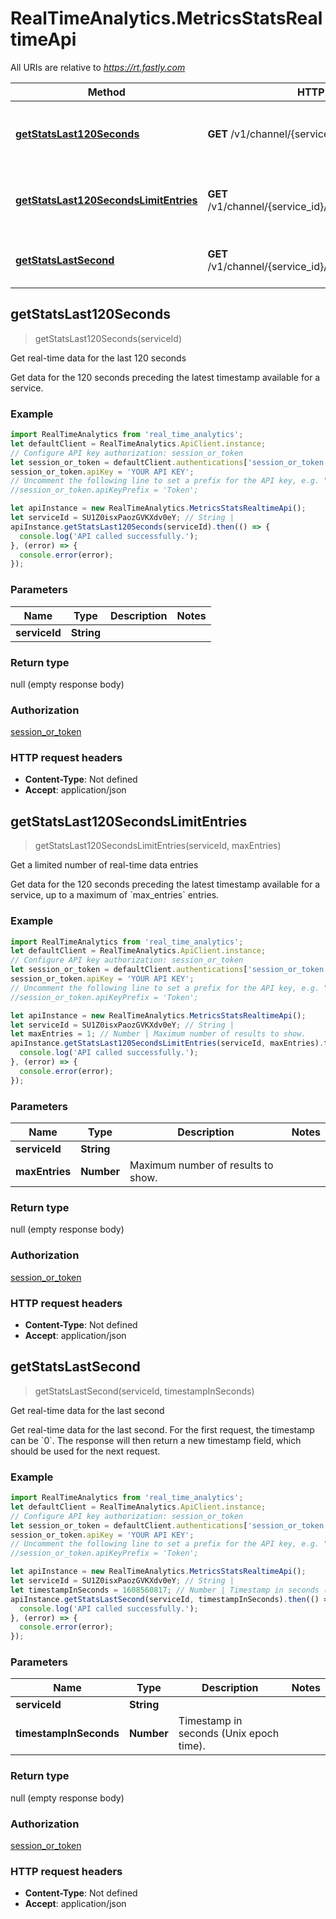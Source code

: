 # RealTimeAnalytics.MetricsStatsRealtimeApi

All URIs are relative to *https://rt.fastly.com*

Method | HTTP request | Description
------------- | ------------- | -------------
[**getStatsLast120Seconds**](MetricsStatsRealtimeApi.md#getStatsLast120Seconds) | **GET** /v1/channel/{service_id}/ts/h | Get real-time data for the last 120 seconds
[**getStatsLast120SecondsLimitEntries**](MetricsStatsRealtimeApi.md#getStatsLast120SecondsLimitEntries) | **GET** /v1/channel/{service_id}/ts/h/limit/{max_entries} | Get a limited number of real-time data entries
[**getStatsLastSecond**](MetricsStatsRealtimeApi.md#getStatsLastSecond) | **GET** /v1/channel/{service_id}/ts/{timestamp_in_seconds} | Get real-time data for the last second



## getStatsLast120Seconds

> getStatsLast120Seconds(serviceId)

Get real-time data for the last 120 seconds

Get data for the 120 seconds preceding the latest timestamp available for a service.

### Example

```javascript
import RealTimeAnalytics from 'real_time_analytics';
let defaultClient = RealTimeAnalytics.ApiClient.instance;
// Configure API key authorization: session_or_token
let session_or_token = defaultClient.authentications['session_or_token'];
session_or_token.apiKey = 'YOUR API KEY';
// Uncomment the following line to set a prefix for the API key, e.g. "Token" (defaults to null)
//session_or_token.apiKeyPrefix = 'Token';

let apiInstance = new RealTimeAnalytics.MetricsStatsRealtimeApi();
let serviceId = SU1Z0isxPaozGVKXdv0eY; // String | 
apiInstance.getStatsLast120Seconds(serviceId).then(() => {
  console.log('API called successfully.');
}, (error) => {
  console.error(error);
});

```

### Parameters


Name | Type | Description  | Notes
------------- | ------------- | ------------- | -------------
 **serviceId** | **String**|  | 

### Return type

null (empty response body)

### Authorization

[session_or_token](../README.md#session_or_token)

### HTTP request headers

- **Content-Type**: Not defined
- **Accept**: application/json


## getStatsLast120SecondsLimitEntries

> getStatsLast120SecondsLimitEntries(serviceId, maxEntries)

Get a limited number of real-time data entries

Get data for the 120 seconds preceding the latest timestamp available for a service, up to a maximum of &#x60;max_entries&#x60; entries.

### Example

```javascript
import RealTimeAnalytics from 'real_time_analytics';
let defaultClient = RealTimeAnalytics.ApiClient.instance;
// Configure API key authorization: session_or_token
let session_or_token = defaultClient.authentications['session_or_token'];
session_or_token.apiKey = 'YOUR API KEY';
// Uncomment the following line to set a prefix for the API key, e.g. "Token" (defaults to null)
//session_or_token.apiKeyPrefix = 'Token';

let apiInstance = new RealTimeAnalytics.MetricsStatsRealtimeApi();
let serviceId = SU1Z0isxPaozGVKXdv0eY; // String | 
let maxEntries = 1; // Number | Maximum number of results to show.
apiInstance.getStatsLast120SecondsLimitEntries(serviceId, maxEntries).then(() => {
  console.log('API called successfully.');
}, (error) => {
  console.error(error);
});

```

### Parameters


Name | Type | Description  | Notes
------------- | ------------- | ------------- | -------------
 **serviceId** | **String**|  | 
 **maxEntries** | **Number**| Maximum number of results to show. | 

### Return type

null (empty response body)

### Authorization

[session_or_token](../README.md#session_or_token)

### HTTP request headers

- **Content-Type**: Not defined
- **Accept**: application/json


## getStatsLastSecond

> getStatsLastSecond(serviceId, timestampInSeconds)

Get real-time data for the last second

Get real-time data for the last second. For the first request, the timestamp can be &#x60;0&#x60;. The response will then return a new timestamp field, which should be used for the next request.

### Example

```javascript
import RealTimeAnalytics from 'real_time_analytics';
let defaultClient = RealTimeAnalytics.ApiClient.instance;
// Configure API key authorization: session_or_token
let session_or_token = defaultClient.authentications['session_or_token'];
session_or_token.apiKey = 'YOUR API KEY';
// Uncomment the following line to set a prefix for the API key, e.g. "Token" (defaults to null)
//session_or_token.apiKeyPrefix = 'Token';

let apiInstance = new RealTimeAnalytics.MetricsStatsRealtimeApi();
let serviceId = SU1Z0isxPaozGVKXdv0eY; // String | 
let timestampInSeconds = 1608560817; // Number | Timestamp in seconds (Unix epoch time).
apiInstance.getStatsLastSecond(serviceId, timestampInSeconds).then(() => {
  console.log('API called successfully.');
}, (error) => {
  console.error(error);
});

```

### Parameters


Name | Type | Description  | Notes
------------- | ------------- | ------------- | -------------
 **serviceId** | **String**|  | 
 **timestampInSeconds** | **Number**| Timestamp in seconds (Unix epoch time). | 

### Return type

null (empty response body)

### Authorization

[session_or_token](../README.md#session_or_token)

### HTTP request headers

- **Content-Type**: Not defined
- **Accept**: application/json

